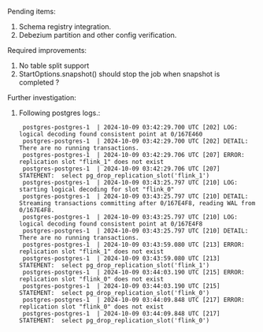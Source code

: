Pending items:
1. Schema registry integration.
2. Debezium partition and other config verification.

Required improvements:
1. No table split support
2. StartOptions.snapshot() should stop the job when snapshot is completed ?

Further investigation:
1. Following postgres logs.:
   ```
    postgres-postgres-1  | 2024-10-09 03:42:29.700 UTC [202] LOG:  logical decoding found consistent point at 0/167E460
    postgres-postgres-1  | 2024-10-09 03:42:29.700 UTC [202] DETAIL:  There are no running transactions.
    postgres-postgres-1  | 2024-10-09 03:42:29.706 UTC [207] ERROR:  replication slot "flink_1" does not exist
    postgres-postgres-1  | 2024-10-09 03:42:29.706 UTC [207] STATEMENT:  select pg_drop_replication_slot('flink_1')
    postgres-postgres-1  | 2024-10-09 03:43:25.797 UTC [210] LOG:  starting logical decoding for slot "flink_0"
    postgres-postgres-1  | 2024-10-09 03:43:25.797 UTC [210] DETAIL:  Streaming transactions committing after 0/167E4F8, reading WAL from 0/167E4F8.
    postgres-postgres-1  | 2024-10-09 03:43:25.797 UTC [210] LOG:  logical decoding found consistent point at 0/167E4F8
    postgres-postgres-1  | 2024-10-09 03:43:25.797 UTC [210] DETAIL:  There are no running transactions.
    postgres-postgres-1  | 2024-10-09 03:43:59.080 UTC [213] ERROR:  replication slot "flink_1" does not exist
    postgres-postgres-1  | 2024-10-09 03:43:59.080 UTC [213] STATEMENT:  select pg_drop_replication_slot('flink_1')
    postgres-postgres-1  | 2024-10-09 03:44:03.190 UTC [215] ERROR:  replication slot "flink_0" does not exist
    postgres-postgres-1  | 2024-10-09 03:44:03.190 UTC [215] STATEMENT:  select pg_drop_replication_slot('flink_0')
    postgres-postgres-1  | 2024-10-09 03:44:09.848 UTC [217] ERROR:  replication slot "flink_0" does not exist
    postgres-postgres-1  | 2024-10-09 03:44:09.848 UTC [217] STATEMENT:  select pg_drop_replication_slot('flink_0')
    ```

